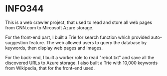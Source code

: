 # INFO344

This is a web crawler project, that used to read and store all web pages from CNN.com to Mircosoft Azure storage. 

For the front-end part, I built a Trie for search function which provided auto-suggestion feature. The web allowed users to query the database by keywords, then display web pages and images.

For the back-end, I built a worker role to read "rebot.txt" and save all the discovered URLs to Azure storage. I also built a  Trie with 10,000 keywords from Wikipedia, that for the front-end used. 
